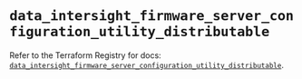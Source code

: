 # `data_intersight_firmware_server_configuration_utility_distributable`

Refer to the Terraform Registry for docs: [`data_intersight_firmware_server_configuration_utility_distributable`](https://registry.terraform.io/providers/ciscodevnet/intersight/1.0.71/docs/data-sources/firmware_server_configuration_utility_distributable).
